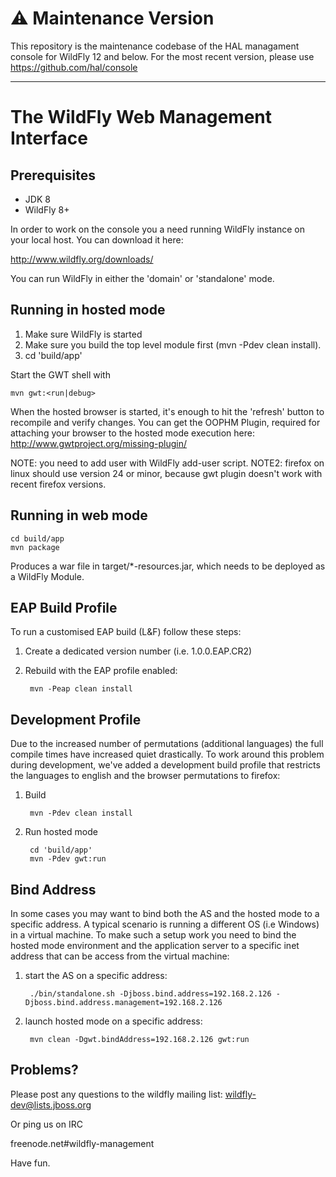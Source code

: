 # &#x26a0; Maintenance Version

This repository is the maintenance codebase of the HAL managament console for WildFly 12 and below. For the most recent version, please use https://github.com/hal/console

---

# The WildFly Web Management Interface

## Prerequisites

- JDK 8
- WildFly 8+

In order to work on the console you a need running WildFly
instance on your local host. You can download it here:

<http://www.wildfly.org/downloads/>

You can run WildFly in either the 'domain' or 'standalone' mode.

## Running in hosted mode

1. Make sure WildFly is started
2. Make sure you build the top level module first (mvn -Pdev clean install).
3. cd 'build/app'

Start the GWT shell with

    mvn gwt:<run|debug>

When the hosted browser is started, it's enough to hit the 'refresh' button to recompile
and verify changes. You can get the OOPHM Plugin, required for attaching your browser to the
hosted mode execution here: http://www.gwtproject.org/missing-plugin/

NOTE: you need to add user with WildFly add-user script.
NOTE2: firefox on linux should use version 24 or minor, because gwt plugin doesn't work with recent firefox versions.

## Running in web mode

    cd build/app
    mvn package

Produces a war file in target/*-resources.jar, which needs to be deployed as a WildFly Module.


## EAP Build Profile

To run a customised EAP build (L&F) follow these steps:

1. Create a dedicated version number (i.e. 1.0.0.EAP.CR2)
2. Rebuild with the EAP profile enabled:

        mvn -Peap clean install

## Development Profile

Due to the increased number of permutations (additional languages) the full compile times have increased quiet drastically. To work around this problem during development, we've added a development build profile that restricts the languages to english and the browser permutations to firefox:

1. Build

        mvn -Pdev clean install

2. Run hosted mode

        cd 'build/app'
        mvn -Pdev gwt:run


## Bind Address

In some cases you may want to bind both the AS and the hosted mode to a specific address. A typical scenario is running a different OS (i.e Windows) in a virtual machine. To make such a setup work you need to bind the hosted mode environment and the application server to a specific inet address that can be access from the virtual machine:

1. start the AS on a specific address:

        ./bin/standalone.sh -Djboss.bind.address=192.168.2.126 -Djboss.bind.address.management=192.168.2.126

2. launch hosted mode on a specific address:

        mvn clean -Dgwt.bindAddress=192.168.2.126 gwt:run

## Problems?

Please post any questions to the wildfly mailing list:
wildfly-dev@lists.jboss.org

Or ping us on IRC

freenode.net#wildfly-management

Have fun.
